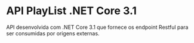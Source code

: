 # API PlayList .NET Core 3.1
API desenvolvida com .NET Core 3.1 que fornece os endpoint Restful para ser consumidas por origens externas.

